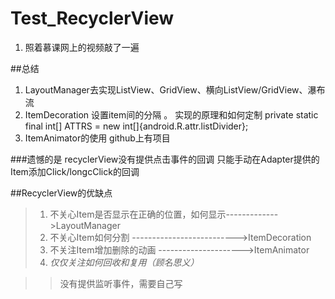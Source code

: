 # Test_RecyclerView
1. 照着慕课网上的视频敲了一遍


##总结
 
 1. LayoutManager去实现ListView、GridView、横向ListView/GridView、瀑布流
 2. ItemDecoration 设置item间的分隔 。 实现的原理和如何定制     private static final int[] ATTRS = new int[]{android.R.attr.listDivider};
 3. ItemAnimator的使用  github上有项目


###遗憾的是 recyclerView没有提供点击事件的回调  只能手动在Adapter提供的Item添加Click/longcClick的回调


##RecyclerView的优缺点
> 1. 不关心Item是否显示在正确的位置，如何显示------------->LayoutManager
> 2. 不关心Item如何分割 -------------------------->ItemDecoration
> 3. 不关注Item增加删除的动画 --------------------->ItemAnimator
> 4. *仅仅关注如何回收和复用（顾名思义）*

>>  没有提供监听事件，需要自己写
